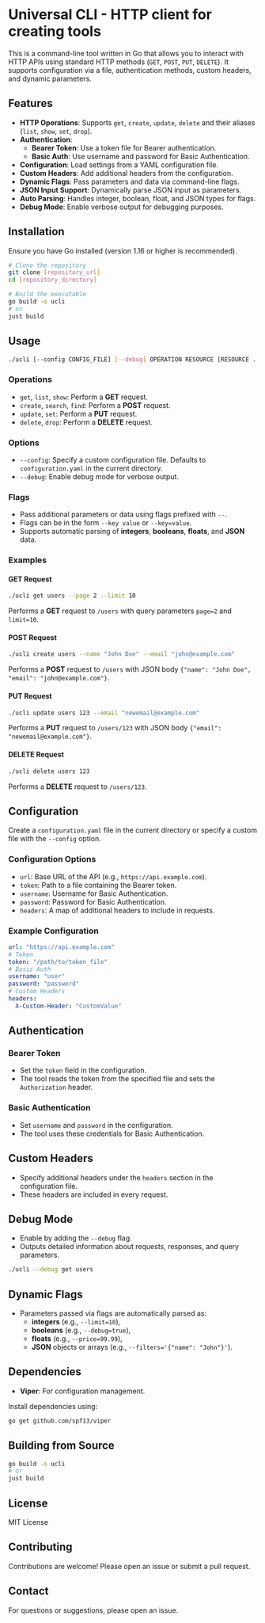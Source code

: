 # Universal CLI - HTTP client for creating tools

This is a command-line tool written in Go that allows you to interact with HTTP APIs using standard HTTP methods (`GET`, `POST`, `PUT`, `DELETE`). It supports configuration via a file, authentication methods, custom headers, and dynamic parameters.

## Features

- **HTTP Operations**: Supports `get`, `create`, `update`, `delete` and their aliases (`list`, `show`, `set`, `drop`).
- **Authentication**:
  - **Bearer Token**: Use a token file for Bearer authentication.
  - **Basic Auth**: Use username and password for Basic Authentication.
- **Configuration**: Load settings from a YAML configuration file.
- **Custom Headers**: Add additional headers from the configuration.
- **Dynamic Flags**: Pass parameters and data via command-line flags.
- **JSON Input Support**: Dynamically parse JSON input as parameters.
- **Auto Parsing**: Handles integer, boolean, float, and JSON types for flags.
- **Debug Mode**: Enable verbose output for debugging purposes.

## Installation

Ensure you have Go installed (version 1.16 or higher is recommended).

```bash
# Clone the repository
git clone [repository_url]
cd [repository_directory]

# Build the executable
go build -o ucli
# or
just build
```

## Usage

```bash
./ucli [--config CONFIG_FILE] [--debug] OPERATION RESOURCE [RESOURCE ...] [--FLAG VALUE ...]
```

### Operations

- `get`, `list`, `show`: Perform a **GET** request.
- `create`, `search`, `find`: Perform a **POST** request.
- `update`, `set`: Perform a **PUT** request.
- `delete`, `drop`: Perform a **DELETE** request.

### Options

- `--config`: Specify a custom configuration file. Defaults to `configuration.yaml` in the current directory.
- `--debug`: Enable debug mode for verbose output.

### Flags

- Pass additional parameters or data using flags prefixed with `--`.
- Flags can be in the form `--key value` or `--key=value`.
- Supports automatic parsing of **integers**, **booleans**, **floats**, and **JSON** data.

### Examples

#### GET Request

```bash
./ucli get users --page 2 --limit 10
```

Performs a **GET** request to `/users` with query parameters `page=2` and `limit=10`.

#### POST Request

```bash
./ucli create users --name "John Doe" --email "john@example.com"
```

Performs a **POST** request to `/users` with JSON body `{"name": "John Doe", "email": "john@example.com"}`.

#### PUT Request

```bash
./ucli update users 123 --email "newemail@example.com"
```

Performs a **PUT** request to `/users/123` with JSON body `{"email": "newemail@example.com"}`.

#### DELETE Request

```bash
./ucli delete users 123
```

Performs a **DELETE** request to `/users/123`.

## Configuration

Create a `configuration.yaml` file in the current directory or specify a custom file with the `--config` option.

### Configuration Options

- `url`: Base URL of the API (e.g., `https://api.example.com`).
- `token`: Path to a file containing the Bearer token.
- `username`: Username for Basic Authentication.
- `password`: Password for Basic Authentication.
- `headers`: A map of additional headers to include in requests.

### Example Configuration

```yaml
url: "https://api.example.com"
# Token
token: "/path/to/token_file"
# Basic Auth
username: "user"
password: "password"
# Custom Headers
headers:
  X-Custom-Header: "CustomValue"
```

## Authentication

### Bearer Token

- Set the `token` field in the configuration.
- The tool reads the token from the specified file and sets the `Authorization` header.

### Basic Authentication

- Set `username` and `password` in the configuration.
- The tool uses these credentials for Basic Authentication.

## Custom Headers

- Specify additional headers under the `headers` section in the configuration file.
- These headers are included in every request.

## Debug Mode

- Enable by adding the `--debug` flag.
- Outputs detailed information about requests, responses, and query parameters.

```bash
./ucli --debug get users
```

## Dynamic Flags

- Parameters passed via flags are automatically parsed as:
  - **integers** (e.g., `--limit=10`),
  - **booleans** (e.g., `--debug=true`),
  - **floats** (e.g., `--price=99.99`),
  - **JSON** objects or arrays (e.g., `--filters='{"name": "John"}'`).

## Dependencies

- **Viper**: For configuration management.

Install dependencies using:

```bash
go get github.com/spf13/viper
```

## Building from Source

```bash
go build -o ucli
# or
just build
```

## License

MIT License

## Contributing

Contributions are welcome! Please open an issue or submit a pull request.

## Contact

For questions or suggestions, please open an issue.

